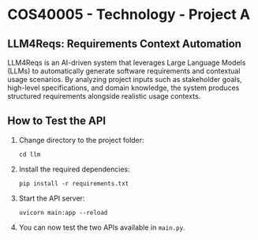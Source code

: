 # COS40005 - Technology - Project A
## LLM4Reqs: Requirements Context Automation
LLM4Reqs is an AI-driven system that leverages Large Language Models (LLMs) to automatically generate software requirements and contextual usage scenarios. By analyzing project inputs such as stakeholder goals, high-level specifications, and domain knowledge, the system produces structured requirements alongside realistic usage contexts.

## How to Test the API

1. Change directory to the project folder:
   ```
   cd llm
   ```
2. Install the required dependencies:
   ```
   pip install -r requirements.txt
   ```
3. Start the API server:
   ```
   uvicorn main:app --reload
   ```
4. You can now test the two APIs available in `main.py`.